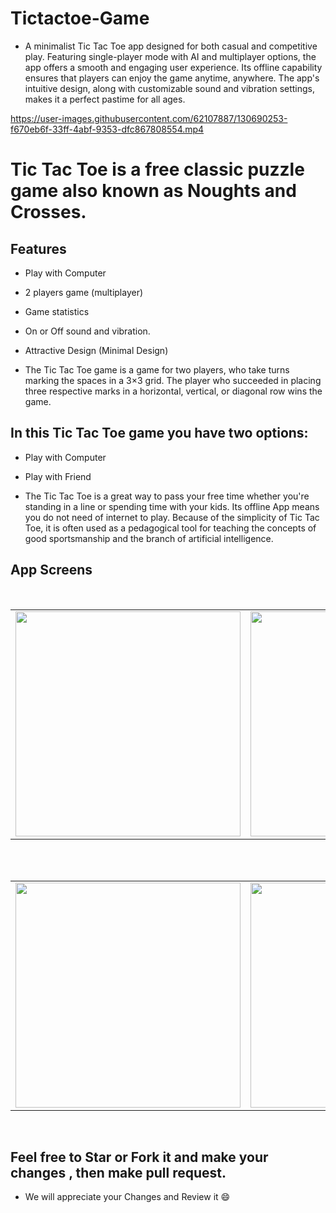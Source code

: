# Tictactoe-Game
* A minimalist Tic Tac Toe app designed for both casual and competitive play. Featuring single-player mode with AI and multiplayer options, the app offers a smooth and engaging user experience. Its offline capability ensures that players can enjoy the game anytime, anywhere. The app's intuitive design, along with customizable sound and vibration settings, makes it a perfect pastime for all ages.




https://user-images.githubusercontent.com/62107887/130690253-f670eb6f-33ff-4abf-9353-dfc867808554.mp4










# Tic Tac Toe is a free classic puzzle game also known as Noughts and Crosses.

## Features
* Play with Computer
* 2 players game (multiplayer)
* Game statistics
* On or Off sound and vibration.
* Attractive Design (Minimal Design)

* The Tic Tac Toe game is a game for two players, who take turns marking the spaces in a 3×3 grid. The player who succeeded in placing three respective marks in a horizontal, vertical, or diagonal row wins the game.


## In this Tic Tac Toe game you have two options:
* Play with Computer
* Play with Friend

* The Tic Tac Toe is a great way to pass your free time whether you're standing in a line or spending time with your kids. Its offline App means you do not need of internet to play. Because of the simplicity of Tic Tac Toe, it is often used as a pedagogical tool for teaching the concepts of good sportsmanship and the branch of artificial intelligence.




## App Screens

</br>
<div align="center">
   <table align="center" border="0" >
  <tr>
    <td>
<img width="360"
src="https://user-images.githubusercontent.com/62107887/130690605-22bf0fa7-9d50-455a-ba8a-02833e571149.jpg"/>
       <td><img width="360"
src="https://user-images.githubusercontent.com/62107887/130690643-a23de642-a3b2-428a-879a-163ddcded5e2.jpg"/>
    </td>
  </table>
  </div>
</br>
<div align="center">
  <table align="center" border="0" >
  <tr>
    <td> <img width="360"
src="https://user-images.githubusercontent.com/62107887/130690652-15b50c29-ccec-44be-9819-c3e88641ae52.jpg"/></td>
     <td> <img width="360"
src="https://user-images.githubusercontent.com/62107887/130690657-6c4265c4-d08f-4314-884b-c8509a6032cf.jpg"/></td>
  </tr>
</table>
  </div>
</br>


## Feel free to Star or Fork it and make your changes , then make pull request.

* We will appreciate your Changes and Review it 😄



